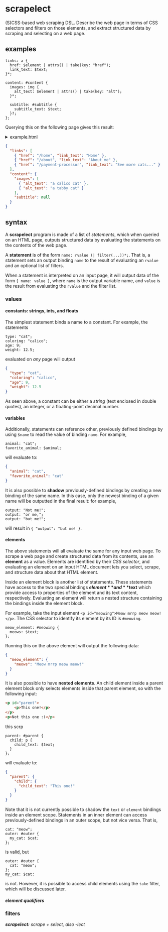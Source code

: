 # scrapelect

(S)CSS-based web scraping DSL.  Describe the web page in terms of CSS selectors
and filters on those elements, and extract structured data by scraping and
selecting on a web page.

## examples
```
links: a {
  href: $element | attrs() | take(key: "href");
  link_text: $text;
}*;

content: #content {
  images: img {
    alt_text: $element | attrs() | take(key: "alt");
  }*;

  subtitle: #subtitle {
    subtitle_text: $text;
  }?;
};
```

Querying this on the following page gives this result:

<details>

<summary>example.html</summary>

```html
<!DOCTYPE html>
<html>
    <head></head>
    <body>
        <div id="header">
            <img src="/logo.png" alt="logo" />
            <a href="/home">Home</a>
            <a href="/about">About me</a>
        </div>
        <div id="content">
            <!-- no subtitle on this one -->
            <!-- <h2 id="subtitle">What it would say... -->
            <img src="/cats/calico.png" alt="a calico cat" />
            <img src="/cats/tabby.png" alt="a tabby cat" />
            <a href="/payment-processor">See more cats...</a>
        </div>
    </body>
</html>
```

</details>

```json
{
  "links": [
    { "href": "/home", "link_text": "Home" },
    { "href": "/about", "link_text": "About me" },
    { "href": "/payment-processor", "link_text": "See more cats..." }
  ],
  "content": {
    "images": [
      { "alt_text": "a calico cat" },
      { "alt_text": "a tabby cat" }
    ],
    "subtitle": null
  }
}
```

## syntax

A **scrapelect** program is made of a list of *statements*, which when queried on an HTML page,
outputs structured data by evaluating the statements on the contents of the web page.

A **statement** is of the form `name: rvalue (| filter(...))*;`.
That is, a statement sets an output binding `name` to the result of evaluating an `rvalue` and an optional list of filters.

When a statement is interpreted on an input page, it will output data of the form `{ name: value }`, where `name` is the output
variable name, and `value` is the result from evaluating the `rvalue` and the filter list.

### values

#### constants: strings, ints, and floats

The simplest statement binds a name to a constant.  For example, the statements

```
type: "cat";
coloring: "calico";
age: 9;
weight: 12.5;
```

evaluated on *any* page will output

```json
{
  "type": "cat",
  "coloring": "calico",
  "age": 9,
  "weight": 12.5
}
```

As seen above, a constant can be either a *string* (text enclosed in double quotes), an integer, or a floating-point decimal number.

#### variables

Additionally, statements can reference other, previously defined bindings by using `$name` to read the value of binding `name`.  For example,

```
animal: "cat";
favorite_animal: $animal;
```

will evaluate to:

```json
{
  "animal": "cat",
  "favorite_animal": "cat"
}
```

It is also possible to **shadow** previously-defined bindings by creating a new binding of the same name. In this case, only the newest binding of
a given name will be outputted in the final result: for example,

```
output: "Not me!";
output: "or me,";
output: "but me!";
```

will result in `{ "output": "but me! }`.

#### elements

The above statements will all evaluate the same for any input web page.  To scrape a web page and create structured data from its contents,
use an **element** as a value.  Elements are identified by their *CSS selector*, and evaluating an element on an input HTML document lets
you select, scrape, and structure data about that HTML element.

Inside an element block is another list of statements.  These statements have access to the two special bindings **$element** and **$text**
which provide access to properties of the element and its text content, respectively. Evaluating an element will return a nested structure
containing the bindings inside the element block.

For example, take the input element `<p id="meowing">Meow mrrp meow meow!</p>`.  The CSS selector to identify its element by its ID is `#meowing`.

```
meow_element: #meowing {
  meows: $text;
};
```

Running this on the above element will output the following data:

```json
{
  "meow_element": {
    "meows": "Meow mrrp meow meow!"
  }
}
```

It is also possible to have **nested elements**.  An child element inside a parent element block only selects elements inside that parent element, so
with the following input:

```html
<p id="parent">
    <p>This one!</p>
</p>
<p>Not this one :(</p>
```

this scrp

```
parent: #parent {
  child: p {
    child_text: $text;
  }
};
```

will evaluate to:

```json
{
  "parent": {
    "child": {
      "child_text": "This one!"
    }
  }
}
```

Note that it is not currently possible to shadow the `text` or `element` bindings inside an element scope.  Statements in an inner element can
access previously-defined bindings in an outer scope, but not vice versa.  That is,

```
cat: "meow";
outer: #outer {
  my_cat: $cat;
};
```

is valid, but

```
outer: #outer {
  cat: "meow";
};
my_cat: $cat:
```

is not.  However, it is possible to access child elements using the `take` filter, which will be discussed later.

##### element qualifiers

### filters





_**scrapelect:** scrape + select, also -lect_
